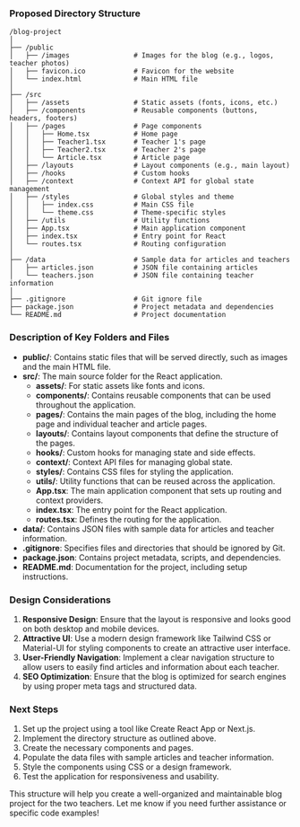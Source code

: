 ### Proposed Directory Structure

```
/blog-project
│
├── /public
│   ├── /images                # Images for the blog (e.g., logos, teacher photos)
│   ├── favicon.ico            # Favicon for the website
│   └── index.html             # Main HTML file
│
├── /src
│   ├── /assets                # Static assets (fonts, icons, etc.)
│   ├── /components            # Reusable components (buttons, headers, footers)
│   ├── /pages                 # Page components
│   │   ├── Home.tsx           # Home page
│   │   ├── Teacher1.tsx       # Teacher 1's page
│   │   ├── Teacher2.tsx       # Teacher 2's page
│   │   └── Article.tsx        # Article page
│   ├── /layouts               # Layout components (e.g., main layout)
│   ├── /hooks                 # Custom hooks
│   ├── /context               # Context API for global state management
│   ├── /styles                # Global styles and theme
│   │   ├── index.css          # Main CSS file
│   │   └── theme.css          # Theme-specific styles
│   ├── /utils                 # Utility functions
│   ├── App.tsx                # Main application component
│   ├── index.tsx              # Entry point for React
│   └── routes.tsx             # Routing configuration
│
├── /data                      # Sample data for articles and teachers
│   ├── articles.json          # JSON file containing articles
│   └── teachers.json          # JSON file containing teacher information
│
├── .gitignore                 # Git ignore file
├── package.json               # Project metadata and dependencies
└── README.md                  # Project documentation
```

### Description of Key Folders and Files

- **public/**: Contains static files that will be served directly, such as images and the main HTML file.
- **src/**: The main source folder for the React application.
  - **assets/**: For static assets like fonts and icons.
  - **components/**: Contains reusable components that can be used throughout the application.
  - **pages/**: Contains the main pages of the blog, including the home page and individual teacher and article pages.
  - **layouts/**: Contains layout components that define the structure of the pages.
  - **hooks/**: Custom hooks for managing state and side effects.
  - **context/**: Context API files for managing global state.
  - **styles/**: Contains CSS files for styling the application.
  - **utils/**: Utility functions that can be reused across the application.
  - **App.tsx**: The main application component that sets up routing and context providers.
  - **index.tsx**: The entry point for the React application.
  - **routes.tsx**: Defines the routing for the application.
- **data/**: Contains JSON files with sample data for articles and teacher information.
- **.gitignore**: Specifies files and directories that should be ignored by Git.
- **package.json**: Contains project metadata, scripts, and dependencies.
- **README.md**: Documentation for the project, including setup instructions.

### Design Considerations

1. **Responsive Design**: Ensure that the layout is responsive and looks good on both desktop and mobile devices.
2. **Attractive UI**: Use a modern design framework like Tailwind CSS or Material-UI for styling components to create an attractive user interface.
3. **User-Friendly Navigation**: Implement a clear navigation structure to allow users to easily find articles and information about each teacher.
4. **SEO Optimization**: Ensure that the blog is optimized for search engines by using proper meta tags and structured data.

### Next Steps

1. Set up the project using a tool like Create React App or Next.js.
2. Implement the directory structure as outlined above.
3. Create the necessary components and pages.
4. Populate the data files with sample articles and teacher information.
5. Style the components using CSS or a design framework.
6. Test the application for responsiveness and usability.

This structure will help you create a well-organized and maintainable blog project for the two teachers. Let me know if you need further assistance or specific code examples!
